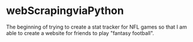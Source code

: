 # webScrapingviaPython
The beginning of trying to create a stat tracker for NFL games so that I am able to create a website for friends to play "fantasy football".
